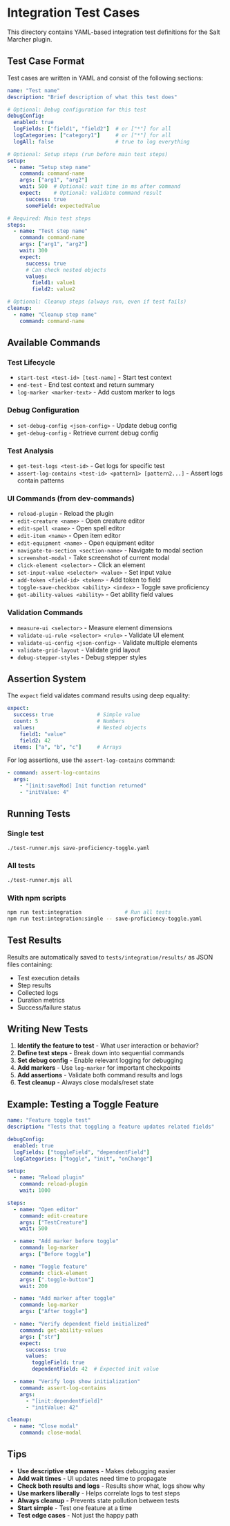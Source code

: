 # Integration Test Cases

This directory contains YAML-based integration test definitions for the Salt Marcher plugin.

## Test Case Format

Test cases are written in YAML and consist of the following sections:

```yaml
name: "Test name"
description: "Brief description of what this test does"

# Optional: Debug configuration for this test
debugConfig:
  enabled: true
  logFields: ["field1", "field2"]  # or ["*"] for all
  logCategories: ["category1"]     # or ["*"] for all
  logAll: false                    # true to log everything

# Optional: Setup steps (run before main test steps)
setup:
  - name: "Setup step name"
    command: command-name
    args: ["arg1", "arg2"]
    wait: 500  # Optional: wait time in ms after command
    expect:    # Optional: validate command result
      success: true
      someField: expectedValue

# Required: Main test steps
steps:
  - name: "Test step name"
    command: command-name
    args: ["arg1", "arg2"]
    wait: 300
    expect:
      success: true
      # Can check nested objects
      values:
        field1: value1
        field2: value2

# Optional: Cleanup steps (always run, even if test fails)
cleanup:
  - name: "Cleanup step name"
    command: command-name
```

## Available Commands

### Test Lifecycle
- `start-test <test-id> [test-name]` - Start test context
- `end-test` - End test context and return summary
- `log-marker <marker-text>` - Add custom marker to logs

### Debug Configuration
- `set-debug-config <json-config>` - Update debug config
- `get-debug-config` - Retrieve current debug config

### Test Analysis
- `get-test-logs <test-id>` - Get logs for specific test
- `assert-log-contains <test-id> <pattern1> [pattern2...]` - Assert logs contain patterns

### UI Commands (from dev-commands)
- `reload-plugin` - Reload the plugin
- `edit-creature <name>` - Open creature editor
- `edit-spell <name>` - Open spell editor
- `edit-item <name>` - Open item editor
- `edit-equipment <name>` - Open equipment editor
- `navigate-to-section <section-name>` - Navigate to modal section
- `screenshot-modal` - Take screenshot of current modal
- `click-element <selector>` - Click an element
- `set-input-value <selector> <value>` - Set input value
- `add-token <field-id> <token>` - Add token to field
- `toggle-save-checkbox <ability> <index>` - Toggle save proficiency
- `get-ability-values <ability>` - Get ability field values

### Validation Commands
- `measure-ui <selector>` - Measure element dimensions
- `validate-ui-rule <selector> <rule>` - Validate UI element
- `validate-ui-config <json-config>` - Validate multiple elements
- `validate-grid-layout` - Validate grid layout
- `debug-stepper-styles` - Debug stepper styles

## Assertion System

The `expect` field validates command results using deep equality:

```yaml
expect:
  success: true              # Simple value
  count: 5                   # Numbers
  values:                    # Nested objects
    field1: "value"
    field2: 42
  items: ["a", "b", "c"]     # Arrays
```

For log assertions, use the `assert-log-contains` command:

```yaml
- command: assert-log-contains
  args:
    - "[init:saveMod] Init function returned"
    - "initValue: 4"
```

## Running Tests

### Single test
```bash
./test-runner.mjs save-proficiency-toggle.yaml
```

### All tests
```bash
./test-runner.mjs all
```

### With npm scripts
```bash
npm run test:integration              # Run all tests
npm run test:integration:single -- save-proficiency-toggle.yaml
```

## Test Results

Results are automatically saved to `tests/integration/results/` as JSON files containing:
- Test execution details
- Step results
- Collected logs
- Duration metrics
- Success/failure status

## Writing New Tests

1. **Identify the feature to test** - What user interaction or behavior?
2. **Define test steps** - Break down into sequential commands
3. **Set debug config** - Enable relevant logging for debugging
4. **Add markers** - Use `log-marker` for important checkpoints
5. **Add assertions** - Validate both command results and logs
6. **Test cleanup** - Always close modals/reset state

## Example: Testing a Toggle Feature

```yaml
name: "Feature toggle test"
description: "Tests that toggling a feature updates related fields"

debugConfig:
  enabled: true
  logFields: ["toggleField", "dependentField"]
  logCategories: ["toggle", "init", "onChange"]

setup:
  - name: "Reload plugin"
    command: reload-plugin
    wait: 1000

steps:
  - name: "Open editor"
    command: edit-creature
    args: ["TestCreature"]
    wait: 500

  - name: "Add marker before toggle"
    command: log-marker
    args: ["Before toggle"]

  - name: "Toggle feature"
    command: click-element
    args: [".toggle-button"]
    wait: 200

  - name: "Add marker after toggle"
    command: log-marker
    args: ["After toggle"]

  - name: "Verify dependent field initialized"
    command: get-ability-values
    args: ["str"]
    expect:
      success: true
      values:
        toggleField: true
        dependentField: 42  # Expected init value

  - name: "Verify logs show initialization"
    command: assert-log-contains
    args:
      - "[init:dependentField]"
      - "initValue: 42"

cleanup:
  - name: "Close modal"
    command: close-modal
```

## Tips

- **Use descriptive step names** - Makes debugging easier
- **Add wait times** - UI updates need time to propagate
- **Check both results and logs** - Results show what, logs show why
- **Use markers liberally** - Helps correlate logs to test steps
- **Always cleanup** - Prevents state pollution between tests
- **Start simple** - Test one feature at a time
- **Test edge cases** - Not just the happy path
